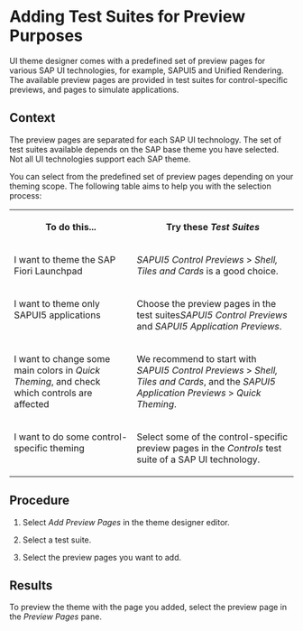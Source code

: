 <!-- loio7c4e50e95920436a94fff95a593bee56 -->

# Adding Test Suites for Preview Purposes

UI theme designer comes with a predefined set of preview pages for various SAP UI technologies, for example, SAPUI5 and Unified Rendering. The available preview pages are provided in test suites for control-specific previews, and pages to simulate applications.



## Context

The preview pages are separated for each SAP UI technology. The set of test suites available depends on the SAP base theme you have selected. Not all UI technologies support each SAP theme.

You can select from the predefined set of preview pages depending on your theming scope. The following table aims to help you with the selection process:


<table>
<tr>
<th valign="top">

To do this...

</th>
<th valign="top">

Try these *Test Suites*

</th>
</tr>
<tr>
<td valign="top">

I want to theme the SAP Fiori Launchpad

</td>
<td valign="top">

*SAPUI5 Control Previews* \> *Shell, Tiles and Cards* is a good choice.

</td>
</tr>
<tr>
<td valign="top">

I want to theme only SAPUI5 applications

</td>
<td valign="top">

Choose the preview pages in the test suites*SAPUI5 Control Previews* and *SAPUI5 Application Previews*.

</td>
</tr>
<tr>
<td valign="top">

I want to change some main colors in *Quick Theming*, and check which controls are affected

</td>
<td valign="top">

We recommend to start with *SAPUI5 Control Previews* \> *Shell, Tiles and Cards*, and the *SAPUI5 Application Previews* \> *Quick Theming*.

</td>
</tr>
<tr>
<td valign="top">

I want to do some control-specific theming

</td>
<td valign="top">

Select some of the control-specific preview pages in the *Controls* test suite of a SAP UI technology.

</td>
</tr>
</table>



## Procedure

1.  Select *Add Preview Pages* in the theme designer editor.

2.  Select a test suite.

3.  Select the preview pages you want to add.




<a name="loio7c4e50e95920436a94fff95a593bee56__result_oz1_bss_fpb"/>

## Results

To preview the theme with the page you added, select the preview page in the *Preview Pages* pane.

